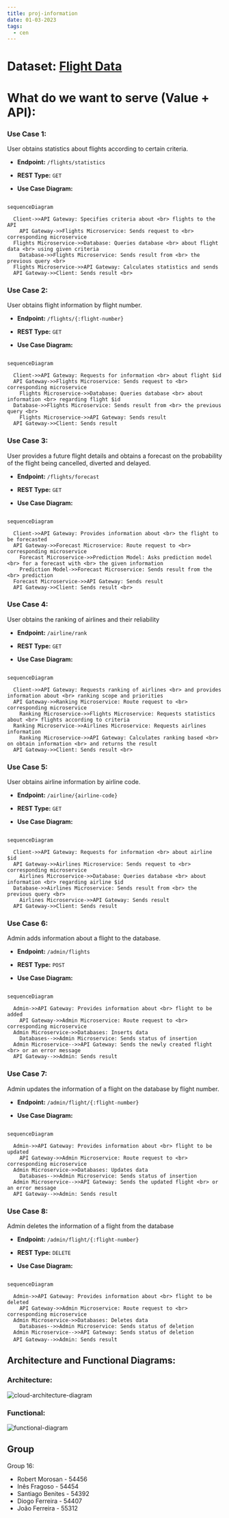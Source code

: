 ```yaml
---
title: proj-information
date: 01-03-2023
tags:
  - cen
---
```


# Dataset: [Flight Data](https://www.kaggle.com/datasets/robikscube/flight-delay-dataset-20182022?select=Combined_Flights_2022.csv)

# What do we want to serve (Value + API):

### **Use Case 1:** 

User obtains statistics about flights according to certain criteria.

- **Endpoint:** `/flights/statistics`

- **REST Type:** `GET`

- **Use Case Diagram:**
```mermaid

sequenceDiagram

  Client->>API Gateway: Specifies criteria about <br> flights to the API
	API Gateway->>Flights Microservice: Sends request to <br> corresponding microservice
  Flights Microservice->>Database: Queries database <br> about flight data <br> using given criteria
	Database->>Flights Microservice: Sends result from <br> the previous query <br>
  Flights Microservice->>API Gateway: Calculates statistics and sends
  API Gateway->>Client: Sends result <br>

```

### **Use Case 2:** 

User obtains flight information by flight number.

- **Endpoint:** `/flights/{:flight-number}`

- **REST Type:** `GET`

- **Use Case Diagram:**

<div style="page-break-after: always;"></div>

```mermaid

sequenceDiagram

  Client->>API Gateway: Requests for information <br> about flight $id
  API Gateway->>Flights Microservice: Sends request to <br> corresponding microservice
	Flights Microservice->>Database: Queries database <br> about information <br> regarding flight $id
  Database->>Flights Microservice: Sends result from <br> the previous query <br>
	Flights Microservice->>API Gateway: Sends result
  API Gateway->>Client: Sends result

```

### **Use Case 3:** 

User provides a future flight details and obtains a forecast on the probability of the flight being cancelled, diverted and delayed.

- **Endpoint:** `/flights/forecast`

- **REST Type:** `GET`

- **Use Case Diagram:**
```mermaid

sequenceDiagram

  Client->>API Gateway: Provides information about <br> the flight to be forecasted
  API Gateway->>Forecast Microservice: Route request to <br> corresponding microservice
	Forecast Microservice->>Prediction Model: Asks prediction model <br> for a forecast with <br> the given information
	Prediction Model->>Forecast Microservice: Sends result from the <br> prediction
  Forecast Microservice->>API Gateway: Sends result
  API Gateway->>Client: Sends result <br>

```

### **Use Case 4:** 

User obtains the ranking of airlines and their reliability

- **Endpoint:** `/airline/rank`

- **REST Type:** `GET`

- **Use Case Diagram:**
```mermaid

sequenceDiagram

  Client->>API Gateway: Requests ranking of airlines <br> and provides information about <br> ranking scope and priorities
  API Gateway->>Ranking Microservice: Route request to <br> corresponding microservice
	Ranking Microservice->>Flights Microservice: Requests statistics about <br> flights according to criteria
  Ranking Microservice->>Airlines Microservice: Requests airlines information
	Ranking Microservice->>API Gateway: Calculates ranking based <br> on obtain information <br> and returns the result
  API Gateway->>Client: Sends result <br>

```

### **Use Case 5:** 

User obtains airline information by airline code.

- **Endpoint:** `/airline/{airline-code}`

- **REST Type:** `GET`

- **Use Case Diagram:**
```mermaid

sequenceDiagram

  Client->>API Gateway: Requests for information <br> about airline $id
  API Gateway->>Airlines Microservice: Sends request to <br> corresponding microservice
	Airlines Microservice->>Database: Queries database <br> about information <br> regarding airline $id
  Database->>Airlines Microservice: Sends result from <br> the previous query <br>
	Airlines Microservice->>API Gateway: Sends result
  API Gateway->>Client: Sends result

```

### **Use Case 6:**

Admin adds information about a flight to the database.

- **Endpoint:** `/admin/flights`
  
- **REST Type:** `POST`
  
- **Use Case Diagram:**
```mermaid

sequenceDiagram

  Admin->>API Gateway: Provides information about <br> flight to be added
	API Gateway->>Admin Microservice: Route request to <br> corresponding microservice
  Admin Microservice->>Databases: Inserts data
	Databases-->>Admin Microservice: Sends status of insertion
  Admin Microservice-->>API Gateway: Sends the newly created flight <br> or an error message
  API Gateway-->>Admin: Sends result

```

### **Use Case 7:**

Admin updates the information of a flight on the database by flight number.

- **Endpoint:** `/admin/flight/{:flight-number}`
  
- **Use Case Diagram:**
```mermaid

sequenceDiagram

  Admin->>API Gateway: Provides information about <br> flight to be updated
	API Gateway->>Admin Microservice: Route request to <br> corresponding microservice
  Admin Microservice->>Databases: Updates data
	Databases-->>Admin Microservice: Sends status of insertion
  Admin Microservice-->>API Gateway: Sends the updated flight <br> or an error message
  API Gateway-->>Admin: Sends result

```

### **Use Case 8:**

Admin deletes the information of a flight from the database

- **Endpoint:** `/admin/flight/{:flight-number}`
  
- **REST Type:** `DELETE`

- **Use Case Diagram:**
```mermaid

sequenceDiagram

  Admin->>API Gateway: Provides information about <br> flight to be deleted
	API Gateway->>Admin Microservice: Route request to <br> corresponding microservice
  Admin Microservice->>Databases: Deletes data
	Databases-->>Admin Microservice: Sends status of deletion
  Admin Microservice-->>API Gateway: Sends status of deletion
  API Gateway-->>Admin: Sends resultㅤ

```

<div style="page-break-after: always;"></div>

## Architecture and Functional Diagrams:

### Architecture:

![cloud-architecture-diagram](assets/cloud-architecture-diagram.png)

### Functional:

![functional-diagram](assets/functional-diagram.png)


## Group


Group 16:
- Robert Morosan - 54456
- Inês Fragoso - 54454
- Santiago Benites - 54392
- Diogo Ferreira - 54407
- João Ferreira - 55312
